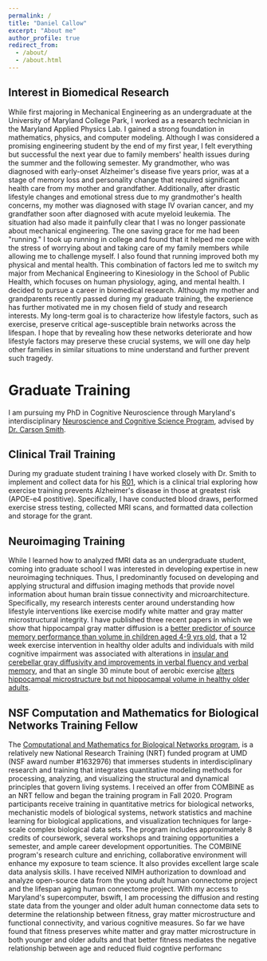 ```yaml
---
permalink: /
title: "Daniel Callow"
excerpt: "About me"
author_profile: true
redirect_from: 
  - /about/
  - /about.html
---
```



Interest in Biomedical Research
------
While first majoring in Mechanical Engineering as an undergraduate at the University of Maryland College Park, I worked as a research technician in the Maryland Applied Physics Lab. I gained a strong foundation in mathematics, physics, and computer modeling. Although I was considered a promising engineering student by the end of my first year, I felt everything but successful the next year due to family members' health issues during the summer and the following semester. My grandmother, who was diagnosed with early-onset Alzheimer's disease five years prior, was at a stage of memory loss and personality change that required significant health care from my mother and grandfather. Additionally, after drastic lifestyle changes and emotional stress due to my grandmother's health concerns, my mother was diagnosed with stage IV ovarian cancer, and my grandfather soon after diagnosed with acute myeloid leukemia. The situation had also made it painfully clear that I was no longer passionate about mechanical engineering. The one saving grace for me had been "running." I took up running in college and found that it helped me cope with the stress of worrying about and taking care of my family members while allowing me to challenge myself. I also found that running improved both my physical and mental health. This combination of factors led me to switch my major from Mechanical Engineering to Kinesiology in the School of Public Health, which focuses on human physiology, aging, and mental health. I decided to pursue a career in biomedical research. Although my mother and grandparents recently passed during my graduate training, the experience has further motivated me in my chosen field of study and research interests. My long-term goal is to characterize how lifestyle factors, such as exercise, preserve critical age-susceptible brain networks across the lifespan. I hope that by revealing how these networks deteriorate and how lifestyle factors may preserve these crucial systems, we will one day help other families in similar situations to mine understand and further prevent such tragedy.

Graduate Training
======
I am pursuing my PhD in Cognitive Neuroscience through Maryland's interdisciplinary [Neuroscience and Cognitive Science Program](https://nacs.umd.edu/), advised by [Dr. Carson Smith](https://sph.umd.edu/people/j-carson-smith). 

Clinical Trail Training
------
During my graduate student training I have worked closely with Dr. Smith to implement and collect data for his [R01](https://clinicaltrials.gov/ct2/show/NCT03727360), which is a clinical trial exploring how exercise training prevents Alzheimer's disease in those at greatest risk (APOE-e4 postitive). Specifically, I have conducted blood draws, performed exercise stress testing, collected MRI scans, and formatted data collection and storage for the grant. 

Neuroimaging Training
------
While I learned how to analyzed fMRI data as an undergraduate student, coming into graduate school I was interested in developing expertise in new neuroimaging techniques. Thus, I predominantly focused on developing and applying structural and diffusion imaging methods that provide novel information about human brain tissue connectivity and microarchitecture. Specifically, my research interests center around understanding how lifestyle interventions like exercise modify white matter and gray matter microstructural integrity. I have published three recent papers in which we show that hippocampal gray matter diffusion is a [better predictor of source memory performance than volume in children aged 4-9 yrs old](https://www.ncbi.nlm.nih.gov/pmc/articles/PMC7525028/), that a 12 week exercise intervention in healthy older adults and individuals with mild cognitive impairment was associated with alterations in [insular and cerebellar gray diffusivity and improvements in verbal fluency and verbal memory](https://www.frontiersin.org/articles/10.3389/fnagi.2021.645258/full), and that an single 30 minute bout of aerobic exercise [alters hippocampal microstructure but not hippocampal volume in healthy older adults](https://pubmed.ncbi.nlm.nih.gov/33787529/).

NSF Computation and Mathematics for Biological Networks Training Fellow
------
The [Computational and Mathematics for Biological Networks program](https://www.combine.umd.edu/), is a relatively new National Research Training (NRT) funded program at UMD (NSF award number #1632976) that immerses students in interdisciplinary research and training that integrates quantitative modeling methods for processing, analyzing, and visualizing the structural and dynamical principles that govern living systems. I received an offer from COMBINE as an NRT fellow and began the training program in Fall 2020. Program participants receive training in quantitative metrics for biological networks, mechanistic models of biological systems, network statistics and machine learning for biological applications, and visualization techniques for large-scale complex biological data sets. The program includes approximately 8 credits of coursework, several workshops and training opportunities a semester, and ample career development opportunities. The COMBINE program's research culture and enriching, collaborative environment will enhance my exposure to team science. It also provides excellent large scale data analysis skills. I have received NIMH authorization to download and analyze open-source data from the young adult human connectome project and the lifespan aging human connectome project. With my access to Maryland's supercomputer, bswift, I am processing the diffusion and resting state data from the younger and older adult human connectome data sets to determine the relationship between fitness, gray matter microstructure and functional connectivity, and various cognitive measures. So far we have found that fitness preserves white matter and gray matter microstructure in both younger and older adults and that better fitness mediates the negative relationship between age and reduced fluid cogntive performanc
